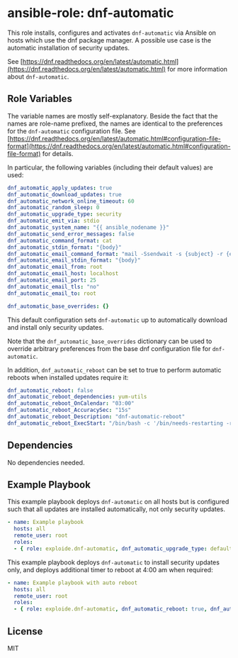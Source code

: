 # ansible-role: dnf-automatic

This role installs, configures and activates `dnf-automatic` via Ansible on hosts which use the dnf package manager. A possible use case is the automatic installation of security updates.

See [https://dnf.readthedocs.org/en/latest/automatic.html](https://dnf.readthedocs.org/en/latest/automatic.html) for more information about `dnf-automatic`.


## Role Variables

The variable names are mostly self-explanatory. Beside the fact that the names are role-name prefixed, the names are identical to the preferences for the `dnf-automatic` configuration file. See [https://dnf.readthedocs.org/en/latest/automatic.html#configuration-file-format](https://dnf.readthedocs.org/en/latest/automatic.html#configuration-file-format) for details.

In particular, the following variables (including their default values) are used:

```yaml
dnf_automatic_apply_updates: true
dnf_automatic_download_updates: true
dnf_automatic_network_online_timeout: 60
dnf_automatic_random_sleep: 0
dnf_automatic_upgrade_type: security
dnf_automatic_emit_via: stdio
dnf_automatic_system_name: "{{ ansible_nodename }}"
dnf_automatic_send_error_messages: false
dnf_automatic_command_format: cat
dnf_automatic_stdin_format: "{body}"
dnf_automatic_email_command_format: "mail -Ssendwait -s {subject} -r {email_from} {email_to}"
dnf_automatic_email_stdin_format: "{body}"
dnf_automatic_email_from: root
dnf_automatic_email_host: localhost
dnf_automatic_email_port: 25
dnf_automatic_email_tls: "no"
dnf_automatic_email_to: root

dnf_automatic_base_overrides: {}
```

This default configuration sets `dnf-automatic` up to automatically download and install only security updates.

Note that the `dnf_automatic_base_overrides` dictionary can be used to override arbitrary preferences from the base dnf configuration file for `dnf-automatic`.

In addition, `dnf_automatic_reboot` can be set to true to perform automatic reboots when installed updates require it:

```yaml
dnf_automatic_reboot: false
dnf_automatic_reboot_dependencies: yum-utils
dnf_automatic_reboot_OnCalendar: "03:00"
dnf_automatic_reboot_AccuracySec: "15s"
dnf_automatic_reboot_Description: "dnf-automatic-reboot"
dnf_automatic_reboot_ExecStart: "/bin/bash -c '/bin/needs-restarting -r || /sbin/reboot'"
```


## Dependencies

No dependencies needed.


## Example Playbook

This example playbook deploys `dnf-automatic` on all hosts but is configured such that all updates are installed automatically, not only security updates.

```yaml
- name: Example playbook
  hosts: all
  remote_user: root
  roles:
  - { role: exploide.dnf-automatic, dnf_automatic_upgrade_type: default }
```

This example playbook deploys `dnf-automatic` to install security updates only, and deploys additional timer to reboot at 4:00 am when required:

```yaml
- name: Example playbook with auto reboot
  hosts: all
  remote_user: root
  roles:
  - { role: exploide.dnf-automatic, dnf_automatic_reboot: true, dnf_automatic_reboot_time: "04:00" }
```


## License

MIT
